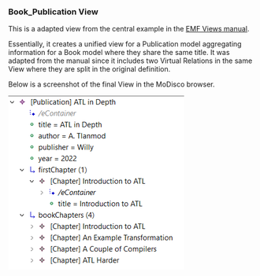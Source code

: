 ### Book_Publication View

This is a adapted view from the central example in the [EMF Views manual](https://www.atlanmod.org/emfviews/manual/user.html).

Essentially, it creates a unified view for a Publication model aggregating information for a Book model where they share the same title.
It was adapted from the manual since it includes two Virtual Relations in the same View where they are split in the original definition.

Below is a screenshot of the final View in the MoDisco browser.

<img title="View in the MoDisco browser" alt="Book Publication View in the MoDisco browser" src="img/Book_Publication_modisco.png">
